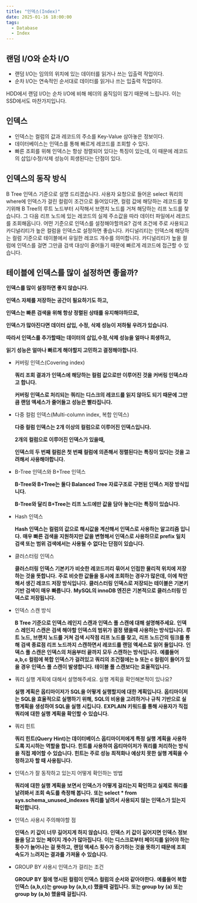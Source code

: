 ```yaml
---
title: "인덱스(Index)"
date: 2025-01-16 18:00:00
tags: 
  - Database
  - Index
---
```


## 랜덤 I/O와 순차 I/O
- 랜덤 I/O는 임의의 위치에 있는 데이터를 읽거나 쓰는 입출력 작업이다.
- 순차 I/O는 연속적인 순서대로 데이터를 읽거나 쓰는 입출력 작업이다.

HDD에서 랜덤 I/O는 순차 I/O에 비해 헤더의 움직임이 많기 때문에 느립니다. 이는 SSD에서도 마찬가지입니다.

## 인덱스
- 인덱스는 컬럼의 값과 레코드의 주소를 Key-Value 삼아놓은 정보이다.
- 데이터베이스는 인덱스를 통해 빠르게 레코드를 조회할 수 있다. 
- 빠른 조회를 위해 인덱스는 항상 정렬되어 있다는 특징이 있는데, 이 때문에 레코드의 삽입/수정/삭제 성능이 희생된다는 단점이 있다.

## 인덱스의 동작 방식
B Tree 인덱스 기준으로 설명 드리겠습니다.
사용자 요청으로 들어온 select 쿼리의 where에 인덱스가 걸린 컬럼이 조건으로 들어있다면,
컬럼 값에 해당하는 레코드를 찾기위해 B Tree의 루트 노드부터 시작해서 브랜치 노드를 거쳐 해당하는 리프 노드를 찾습니다.
그 다음 리프 노드에 있는 레코드의 실제 주소값을 따라 데이터 파일에서 레코드를 조회해옵니다. 
어떤 기준으로 인덱스를 설정해야할까요?
검색 조건에 주로 사용되고 카디널리티가 높은 컬럼을 인덱스로 설정하면 좋습니다.
카디널리티는 인덱스에 해당하는 컬럼 기준으로 테이블에서 유일한 레코드 개수를 의미합니다.
카디널리티가 높을 컬럼에 인덱스를 걸면 그만큼 검색 대상이 줄어들기 때문에 빠르게 레코드에 접근할 수 있습니다.

## 테이블에 인덱스를 많이 설정하면 좋을까?

  **인덱스를 많이 설정하면 좋지 않습니다.**

  **인덱스 자체를 저장하는 공간이 필요하기도 하고,**

  **인덱스는 빠른 검색을 위해 항상 정렬된 상태를 유지해야하므로,**

  **인덱스가 많아진다면 데이터 삽입, 수정, 삭제 성능이 저하될 우려가 있습니다.**

  **따라서 인덱스를 추가할때는 데이터의 삽입,수정,삭제 성능을 얼마나 희생하고,**

  **읽기 성능은 얼마나 빠르게 해야할지 고민하고 결정해야합니다.**

- 커버링 인덱스(Covering index)

  **쿼리 조회 결과가 인덱스에 해당하는 컬럼 값으로만 이루어진 것을 커버링 인덱스라고 합니다.**

  **커버링 인덱스로 처리되는 쿼리는 디스크의 레코드를 읽지 않아도 되기 때문에 그만큼 랜덤 엑세스가 줄어들고 성능은 빨라집니다.**

- 다중 컬럼 인덱스(Multi-column index, 복합 인덱스)

  **다중 컬럼 인덱스는 2개 이상의 컬럼으로 이루어진 인덱스입니다.**

  **2개의 컬럼으로 이루어진 인덱스가 있을때,**

  **인덱스의 두 번째 컬럼은 첫 번째 컬럼에 의존해서 정렬된다는 특징이 있다는 것을 고려해서 사용해야합니다.**

- B-Tree 인덱스와 B+Tree 인덱스

  **B-Tree와 B+Tree는 둘다 Balanced Tree 자료구조로 구현된 인덱스 저장 방식입니다.**

  **B-Tree와 달리 B+Tree는 리프 노드에만 값을 담아 놓는다는 특징이 있습니다.**

- Hash 인덱스

  **Hash 인덱스는 컬럼의 값으로 해시값을 계산해서 인덱스로 사용하는 알고리즘 입니다.**
  **매우 빠른 검색을 지원하지만 값을 변형해서 인덱스로 사용하므로 prefix 일치 검색 또는 범위 검색에서는 사용될 수 없다는 단점이 있습니다.**

- 클러스터링 인덱스

  **클러스터링 인덱스 기본키가 비슷한 레코드끼리 묶어서 인접한 물리적 위치에 저장하는 것을 뜻합니다.**
  **주로 비슷한 값들을 동시에 조회하는 경우가 많은데, 이에 착안해서 생긴 레코드 저장 방식입니다.**
  **클러스터링 인덱스로 저장되는 테이블은 기본키 기반 검색이 매우 빠릅니다.**
  **MySQL의 innoDB 엔진은 기본적으로 클러스터링 인덱스로 저장됩니다.**

- 인덱스 스캔 방식

  **B Tree 기준으로 인덱스 레인지 스캔과 인덱스 풀 스캔에 대해 설명해주세요.**
  **인덱스 레인지 스캔은 검색 해야할 인덱스의 범위가 결정 됐을때 사용하는 방식입니다.**
  **루트 노드, 브랜치 노드를 거쳐 검색 시작점 리프 노드를 찾고,**
  **리프 노드간의 링크를 통해 검색 종료점 리프 노드까지 스캔하면서 레코드를 랜덤 엑세스로 읽어 들입니다.**
  **인덱스 풀 스캔은 인덱스의 처음부터 끝까지 모두 스캔하는 방식입니다.**
  **예를들어 a,b,c 컬럼에 복합 인덱스가 걸려있고 쿼리의 조건절에는 b 또는 c 컬럼이 들어가 있을 경우 인덱스 풀 스캔이 발생합니다. 테이블 풀 스캔보다는 효율적입니다.**

- 쿼리 실행 계획에 대해서 설명해주세요. 실행 계획을 확인해본적이 있나요?

  **실행 계획은 옵티마이저가 SQL을 어떻게 실행할지에 대한 계획입니다.**
  **옵티마이저는 SQL을 효율적으로 실행하기 위해,**
  **SQL의 비용을 고려하거나 규칙 기반으로 실행계획을 생성하여 SQL을 실행 시킵니다.**
  **EXPLAIN 키워드를 통해 사용자가 직접 쿼리에 대한 실행 계획을 확인할 수 있습니다.**

- 쿼리 힌트

  **쿼리 힌트(Query Hint)는 데이터베이스 옵티마이저에게 특정 실행 계획을 사용하도록 지시하는 역할을 합니다. 힌트를 사용하여 옵티마이저가 쿼리를 처리하는 방식을 직접 제어할 수 있습니다. 힌트는 주로 성능 최적화나 예상치 못한 실행 계획을 수정하고자 할 때 사용됩니다.**

- 인덱스가 잘 동작하고 있는지 어떻게 확인하는 방법

  **쿼리에 대한 실행 계획을 보면서 인덱스가 어떻게 걸리는지 확인하고 실제로 쿼리를 날려봐서 조회 속도를 측정해 봅니다.**
  **또는 select * from sys.schema_unused_indexes 쿼리를 날려서 사용되지 않는 인덱스가 있는지 확인합니다.**

- 인덱스 사용시 주의해야할 점

  **인덱스 키 값이 너무 길어지게 하지 않습니다.**
  **인덱스 키 값이 길어지면 인덱스 정보들을 담고 있는 페이지 개수가 많아집니다.**
  **이는 디스크로부터 페이지를 읽어야 하는 횟수가 늘어나는 걸 뜻하고,**
  **랜덤 엑세스 횟수가 증가하는 것을 뜻하기 때문에 조회 속도가 느려지는 결과를 가져올 수 있습니다.**

- GROUP BY 사용시 인덱스가 걸리는 조건

  **GROUP BY 절에 명시된 컬럼이 인덱스 컬럼의 순서와 같아야한다.**
  **예를들어 복합 인덱스 (a,b,c)는 group by (a,b,c) 했을때 걸립니다.**
  **또는 group by (a) 또는 group by (a,b) 했을때 걸립니다.**